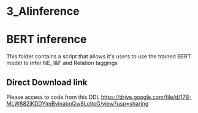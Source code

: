 # 3_AIinference

# BERT inference 
This folder contains a script that allows it's users to use the trained BERT model to infer NE, I&F and Relation taggings

## Direct Download link
Please access to code from this DDL
https://drive.google.com/file/d/17B-MLW882iKDDYimBvinaboQw8LoltoG/view?usp=sharing
